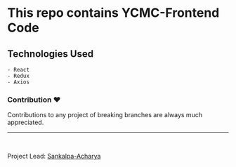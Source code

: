 # This repo contains YCMC-Frontend Code

## Technologies Used 
    - React
    - Redux
    - Axios

### Contribution ❤️
Contributions to any project of breaking branches are always much appreciated.
<br>
<hr>
<br>

Project Lead:
[Sankalpa-Acharya](https://github.com/sankalpa-acharya)

 